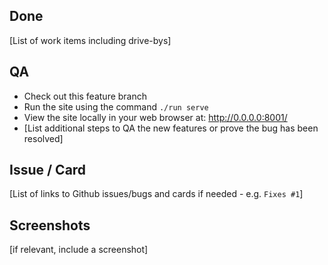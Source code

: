 ## Done

[List of work items including drive-bys]

## QA

- Check out this feature branch
- Run the site using the command `./run serve`
- View the site locally in your web browser at: <http://0.0.0.0:8001/>
- [List additional steps to QA the new features or prove the bug has been resolved]


## Issue / Card

[List of links to Github issues/bugs and cards if needed - e.g. `Fixes #1`]

## Screenshots

[if relevant, include a screenshot]
